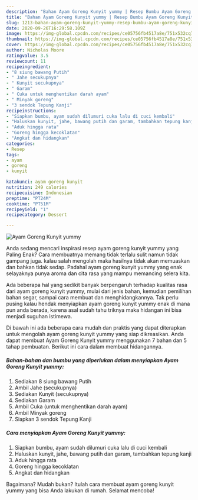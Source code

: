 ```yaml
---
description: "Bahan Ayam Goreng Kunyit yummy | Resep Bumbu Ayam Goreng Kunyit yummy Yang Bikin Ngiler"
title: "Bahan Ayam Goreng Kunyit yummy | Resep Bumbu Ayam Goreng Kunyit yummy Yang Bikin Ngiler"
slug: 1213-bahan-ayam-goreng-kunyit-yummy-resep-bumbu-ayam-goreng-kunyit-yummy-yang-bikin-ngiler
date: 2020-09-26T16:29:58.109Z
image: https://img-global.cpcdn.com/recipes/ce05756fb4517a8e/751x532cq70/ayam-goreng-kunyit-yummy-foto-resep-utama.jpg
thumbnail: https://img-global.cpcdn.com/recipes/ce05756fb4517a8e/751x532cq70/ayam-goreng-kunyit-yummy-foto-resep-utama.jpg
cover: https://img-global.cpcdn.com/recipes/ce05756fb4517a8e/751x532cq70/ayam-goreng-kunyit-yummy-foto-resep-utama.jpg
author: Nicholas Moore
ratingvalue: 3.5
reviewcount: 11
recipeingredient:
- "8 siung bawang Putih"
- " Jahe secukupnya"
- " Kunyit secukupnya"
- " Garam"
- " Cuka untuk menghentikan darah ayam"
- " Minyak goreng"
- "3 sendok Tepung Kanji"
recipeinstructions:
- "Siapkan bumbu, ayam sudah dilumuri cuka lalu di cuci kembali"
- "Haluskan kunyit, jahe, bawang putih dan garam, tambahkan tepung kanji"
- "Aduk hingga rata"
- "Goreng hingga kecoklatan"
- "Angkat dan hidangkan"
categories:
- Resep
tags:
- ayam
- goreng
- kunyit

katakunci: ayam goreng kunyit 
nutrition: 249 calories
recipecuisine: Indonesian
preptime: "PT24M"
cooktime: "PT51M"
recipeyield: "1"
recipecategory: Dessert

---
```



![Ayam Goreng Kunyit yummy](https://img-global.cpcdn.com/recipes/ce05756fb4517a8e/751x532cq70/ayam-goreng-kunyit-yummy-foto-resep-utama.jpg)

Anda sedang mencari inspirasi resep ayam goreng kunyit yummy yang Paling Enak? Cara membuatnya memang tidak terlalu sulit namun tidak gampang juga. kalau salah mengolah maka hasilnya tidak akan memuaskan dan bahkan tidak sedap. Padahal ayam goreng kunyit yummy yang enak selayaknya punya aroma dan cita rasa yang mampu memancing selera kita.

Ada beberapa hal yang sedikit banyak berpengaruh terhadap kualitas rasa dari ayam goreng kunyit yummy, mulai dari jenis bahan, kemudian pemilihan bahan segar, sampai cara membuat dan menghidangkannya. Tak perlu pusing kalau hendak menyiapkan ayam goreng kunyit yummy enak di mana pun anda berada, karena asal sudah tahu triknya maka hidangan ini bisa menjadi suguhan istimewa.




Di bawah ini ada beberapa cara mudah dan praktis yang dapat diterapkan untuk mengolah ayam goreng kunyit yummy yang siap dikreasikan. Anda dapat membuat Ayam Goreng Kunyit yummy menggunakan 7 bahan dan 5 tahap pembuatan. Berikut ini cara dalam membuat hidangannya.

<!--inarticleads1-->

##### Bahan-bahan dan bumbu yang diperlukan dalam menyiapkan Ayam Goreng Kunyit yummy:

1. Sediakan 8 siung bawang Putih
1. Ambil  Jahe (secukupnya)
1. Sediakan  Kunyit (secukupnya)
1. Sediakan  Garam
1. Ambil  Cuka (untuk menghentikan darah ayam)
1. Ambil  Minyak goreng
1. Siapkan 3 sendok Tepung Kanji




<!--inarticleads2-->

##### Cara menyiapkan Ayam Goreng Kunyit yummy:

1. Siapkan bumbu, ayam sudah dilumuri cuka lalu di cuci kembali
1. Haluskan kunyit, jahe, bawang putih dan garam, tambahkan tepung kanji
1. Aduk hingga rata
1. Goreng hingga kecoklatan
1. Angkat dan hidangkan




Bagaimana? Mudah bukan? Itulah cara membuat ayam goreng kunyit yummy yang bisa Anda lakukan di rumah. Selamat mencoba!
